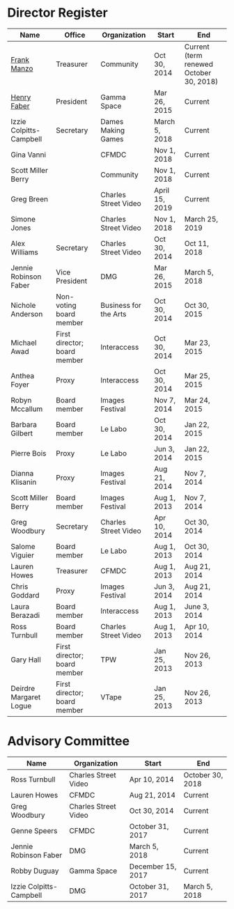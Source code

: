 # Director Register

| Name | Office | Organization | Start | End |
| --- | --- | --- | --- | --- |
| [Frank Manzo](mailto:treasurer@tomediaarts.org) | Treasurer | Community | Oct 30, 2014 | Current (term renewed October 30, 2018) |
| [Henry Faber](mailto:henry@tomediaarts.org) | President | Gamma Space | Mar 26, 2015 | Current |
| Izzie Colpitts-Campbell | Secretary | Dames Making Games | March 5, 2018 | Current |
| Gina Vanni |  | CFMDC | Nov 1, 2018 | Current |
| Scott Miller Berry |  | Community | Nov 1, 2018 | Current |
| Greg Breen |  | Charles Street Video | April 15, 2019 | Current |
| Simone Jones |  | Charles Street Video | Nov 1, 2018 | March 25, 2019 |
| Alex Williams | Secretary | Charles Street Video | Oct 30, 2014 | Oct 11, 2018 |
| Jennie Robinson Faber | Vice President | DMG | Mar 26, 2015 | March 5, 2018 |
| Nichole Anderson | Non-voting board member | Business for the Arts | Oct 30, 2014 | Oct 30, 2015 |
| Michael Awad | First director; board member | Interaccess | Oct 30, 2014 | Mar 23, 2015 |
| Anthea Foyer | Proxy | Interaccess | Oct 30, 2014 | Mar 25, 2015 |
| Robyn Mccallum | Board member | Images Festival | Nov 7, 2014 | Mar 24, 2015 |
| Barbara Gilbert | Board member | Le Labo | Oct 30, 2014 | Jan 22, 2015 |
| Pierre Bois | Proxy | Le Labo | Jun 3, 2014 | Jan 22, 2015 |
| Dianna  Klisanin | Proxy | Images Festival | Aug 21, 2014 | Nov 7, 2014 |
| Scott Miller Berry | Board member | Images Festival | Aug 1, 2013 | Nov 7, 2014 |
| Greg Woodbury | Secretary | Charles Street Video | Apr 10, 2014 | Oct 30, 2014 |
| Salome Viguier | Board member | Le Labo | Aug 1, 2013 | Oct 30, 2014 |
| Lauren Howes | Treasurer | CFMDC | Aug 1, 2013 | Aug 21, 2014 |
| Chris Goddard | Proxy | Images Festival | Jun 3, 2014 | Aug 21, 2014 |
| Laura Berazadi | Board member | Interaccess | Aug 1, 2013 | June 3, 2014 |
| Ross Turnbull | Board member | Charles Street Video | Aug 1, 2013 | Apr 10, 2014 |
| Gary Hall | First director; board member | TPW | Jan 25, 2013 | Nov 26, 2013 |
| Deirdre Margaret Logue | First director; board member | VTape | Jan 25, 2013 | Nov 26, 2013 |

# Advisory Committee

| Name | Organization | Start | End |
| --- | --- | --- | --- |
| Ross Turnbull | Charles Street Video | Apr 10, 2014 | October 30, 2018 |
| Lauren Howes | CFMDC | Aug 21, 2014 | Current |
| Greg Woodbury | Charles Street Video | Oct 30, 2014 | Current |
| Genne Speers | CFMDC | October 31, 2017 | Current |
| Jennie Robinson Faber | DMG | March 5, 2018 | Current |
| Robby Duguay | Gamma Space | December 15, 2017 | Current |
| Izzie Colpitts-Campbell | DMG | October 31, 2017 | March 5, 2018 |



